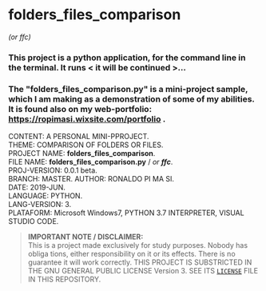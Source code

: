 # folders_files_comparison
_(or ffc)_  

### This project is a python application, for the command line in the terminal. It runs < it will be continued >...  

### The "folders_files_comparison.py" is a mini-project sample, which I am making as a demonstration of some of my abilities. It is found also on my web-portfolio: https://ropimasi.wixsite.com/portfolio .  
  
CONTENT: A PERSONAL MINI-PPROJECT.  
THEME: COMPARISON OF FOLDERS OR FILES.  
PROJECT NAME: **folders_files_comparison**.  
FILE NAME: **folders_files_comparison.py** / _or **ffc**_.  
PROJ-VERSION: 0.0.1 beta.  
BRANCH: MASTER.
AUTHOR: RONALDO PI MA SI.  
DATE: 2019-JUN.  
LANGUAGE: PYTHON.  
LANG-VERSION: 3.  
PLATAFORM: Microsoft Windows7, PYTHON 3.7 INTERPRETER, VISUAL STUDIO CODE.  

>**IMPORTANT NOTE / DISCLAIMER:**  
>This is a project made exclusively for study purposes. Nobody has obliga tions, either responsibility on it or its effects. There is no guarantee it will work correctly. THIS PROJECT IS SUBSTRICTED IN THE GNU GENERAL PUBLIC LICENSE Version 3. SEE ITS [`LICENSE`](https://github.com/ROPIMASI/line_word_character_space_dictionary_counting/blob/master/LICENSE) FILE IN THIS REPOSITORY.  
